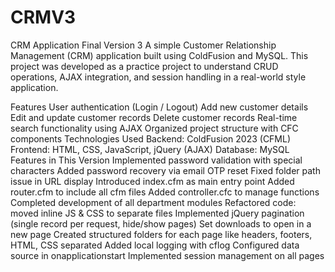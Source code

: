 # CRMV3
CRM Application Final Version 3
A simple Customer Relationship Management (CRM) application built using ColdFusion and MySQL.
This project was developed as a practice project to understand CRUD operations, AJAX integration, and session handling in a real-world style application.

Features
User authentication (Login / Logout)
Add new customer details
Edit and update customer records
Delete customer records
Real-time search functionality using AJAX
Organized project structure with CFC components
Technologies Used
Backend: ColdFusion 2023 (CFML)
Frontend: HTML, CSS, JavaScript, jQuery (AJAX)
Database: MySQL
Features in This Version
Implemented password validation with special characters
Added password recovery via email OTP reset
Fixed folder path issue in URL display
Introduced index.cfm as main entry point
Added router.cfm to include all cfm files
Added controller.cfc to manage functions
Completed development of all department modules
Refactored code: moved inline JS & CSS to separate files
Implemented jQuery pagination (single record per request, hide/show pages)
Set downloads to open in a new page
Created structured folders for each page like headers, footers, HTML, CSS separated
Added local logging with cflog
Configured data source in onapplicationstart
Implemented session management on all pages
